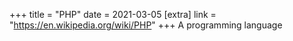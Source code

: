 +++
title = "PHP"
date = 2021-03-05
[extra]
link = "https://en.wikipedia.org/wiki/PHP"
+++
A programming language

